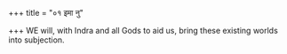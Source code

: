+++
title = "०१ इमा नु"

+++
WE will, with Indra and all Gods to aid us, bring these existing worlds into subjection.